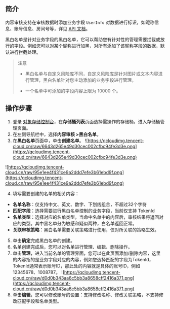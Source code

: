 ## 简介

内容审核支持在审核数据时添加业务字段 `UserInfo` 对数据进行标识，如昵称信息、账号信息、房间号等，详见 [API 文档](https://cloud.tencent.com/document/product/436/63593#.E8.AF.B7.E6.B1.82)。

黑白名单是针对业务字段的黑白名单，它可以帮助您有针对性的管理需要拦截或放行的字段。例如您可以对某个昵称进行加黑，对所有添加了该昵称字段的数据，默认进行拦截处理。

> 注意
>
> - 黑白名单与自定义风险库不同，自定义风险库是针对图片或文本内容进行管理，黑白名单针对您主动添加的业务字段进行管理。
>
> - 一个名单中可添加的字段内容上限为 10000 个。



## 操作步骤

1. 登录 [对象存储控制台](https://console.cloud.tencent.com/cos5/bucket)，在**存储桶列表**页面选择需操作的存储桶，进入存储桶管理页面。
2. 在左侧导航栏中，选择**内容审核 >黑白名单**。
3. 在**黑白名单**页面中，单击**创建名单**。
   ![https://qcloudimg.tencent-cloud.cn/raw/6643d265e49d30cec002cfbc94fe3d3e.png](https://qcloudimg.tencent-cloud.cn/raw/6643d265e49d30cec002cfbc94fe3d3e.png)

  ![https://qcloudimg.tencent-cloud.cn/raw/95e1ee4f431ce9a2ddd7efe3b61ebd9f.png](https://qcloudimg.tencent-cloud.cn/raw/95e1ee4f431ce9a2ddd7efe3b61ebd9f.png)

4. 填写需要创建的名单的相关内容：

  - **名单名称**：仅支持中文、英文、数字、下划线组合，不超过32个字符
  - **匹配字段**：选择需要进行黑白名单控制的业务字段，当前仅支持 TokenId
  - **名单类型**：选择对应的名单类型，当命中名单中的内容后，审核结果将返回对应的类型。其中黑名单分为敏感和疑似两种，白名单返回正常。
  - **关联审核策略**：黑白名单需要关联策略进行使用，仅对所关联的策略生效。

5. 单击**确定**完成黑白名单的创建。
6. 名单创建完成后，您可以对名单进行管理、编辑、删除操作。
7. 单击**管理**，进入当前名单的管理界面，您可以在此页面添加/删除内容，这里的内容指的是业务字段对应的内容，例如您选择匹配的字段为TokenId，TokenId通常表示账号ID，那此处的内容就是具体的账号ID，例如12345678、1008787。
   ![https://qcloudimg.tencent-cloud.cn/raw/d0d0b343aa6c5bb3a8658cff2416a371.png](https://qcloudimg.tencent-cloud.cn/raw/d0d0b343aa6c5bb3a8658cff2416a371.png)
8. 单击**编辑**，您可以修改账号的设置：支持修改名称、修改关联策略，不支持修改匹配字段和名单类型。


